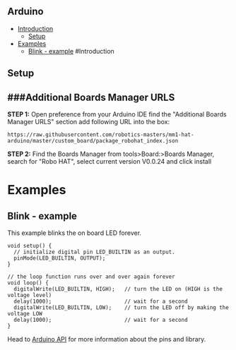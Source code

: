 ## Arduino

* [Introduction](#introduction)
    - [Setup](#setup)
* [Examples](#examples)
    - [Blink - example](#blink-example)
#Introduction

## Setup

###Additional Boards Manager URLS
---
**STEP 1:**
Open preference from your Arduino IDE find the "Additional Boards Manager URLS" section add following URL into the box:

```
https://raw.githubusercontent.com/robotics-masters/mm1-hat-arduino/master/custom_board/package_robohat_index.json
```

**STEP 2:**
Find the Boards Manager from tools>Board:>Boards Manager, search for "Robo HAT", select current version V0.0.24 and click install

# Examples

## Blink - example

This example blinks the on board LED forever.

```
void setup() {
  // initialize digital pin LED_BUILTIN as an output.
  pinMode(LED_BUILTIN, OUTPUT);
}

// the loop function runs over and over again forever
void loop() {
  digitalWrite(LED_BUILTIN, HIGH);   // turn the LED on (HIGH is the voltage level)
  delay(1000);                       // wait for a second
  digitalWrite(LED_BUILTIN, LOW);    // turn the LED off by making the voltage LOW
  delay(1000);                       // wait for a second
}

```
Head to [Arduino API](/guide/Arduino%20API/Arduino_API/) for more information about the pins and library.
